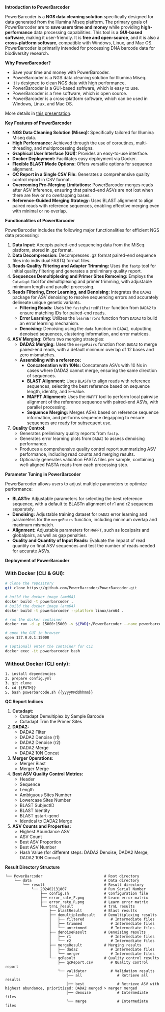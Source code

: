 **Introduction to PowerBarcoder**

PowerBarcoder is a **NGS data cleaning solution** specifically designed for data generated from the Illumina Miseq
platform. The primary goals of PowerBarcoder are to **save users time and money** while providing **high-performance**
data processing capabilities. This tool is a **GUI-based software**, making it user-friendly. It is **free and
open-source**, and it is also a **cross-platform software**, compatible with Windows, Linux, and Mac OS. PowerBarcoder
is primarily intended for processing DNA barcode data for biodiversity research.

**Why PowerBarcoder?**

- Save your time and money with PowerBarcoder.
- PowerBarcoder is a NGS data cleaning solution for Illumina Miseq.
- It is designed to clean NGS data with high performance.
- PowerBarcoder is a GUI-based software, which is easy to use.
- PowerBarcoder is a free software, which is open source.
- PowerBarcoder is a cross-platform software, which can be used in Windows, Linux, and Mac OS.

More details
in [this presentation](https://docs.google.com/presentation/d/19bZbIb3AJ-kiar02kEzdDUU-y5KkmoGy/edit?usp=sharing&ouid=107280427804502451722&rtpof=true&sd=true).

**Key Features of PowerBarcoder**

- **NGS Data Cleaning Solution (Miseq):** Specifically tailored for Illumina Miseq data.
- **High Performance:** Achieved through the use of coroutines, multi-threading, and multiprocessing designs.
- **Graphical User Interface (GUI):** Provides an easy-to-use interface.
- **Docker Deployment:** Facilitates easy deployment via Docker.
- **Flexible BLAST Mode Options:** Offers versatile options for sequence alignment.
- **QC Report in a Single CSV File:** Generates a comprehensive quality control report in CSV format.
- **Overcoming Pre-Merging Limitations:** PowerBarcoder merges reads after ASV inference, ensuring that paired-end ASVs
  are not lost when there are few or no overlapping bases.
- **Reference-Guided Merging Strategy:** Uses BLAST alignment to align paired reads with reference sequences, enabling
  effective merging even with minimal or no overlap.

**Functionalities of PowerBarcoder**

PowerBarcoder includes the following major functionalities for efficient NGS data processing:

1. **Data Input:** Accepts paired-end sequencing data from the MiSeq platform, stored in .gz format.
2. **Data Decompression:** Decompresses .gz format paired-end sequence files into individual FASTQ format files.
3. **Reads Quality Filtering and Adapter Trimming:** Uses the `fastp` tool for initial quality filtering and generates a
   preliminary quality report.
4. **Sequences Demultiplexing and Primer Sites Removing:** Employs the `Cutadapt` tool for demultiplexing and primer
   trimming, with adjustable minimum length and parallel processing.
5. **Reads Filtering, Error Learning, and Denoising:** Integrates the `DADA2` package for ASV denoising to resolve
   sequencing errors and accurately delineate unique genetic variants.
    - **Filtering Reads:** Uses the `fastqPairedFilter` function from `DADA2` to ensure matching IDs for paired-end
      reads.
    - **Error Learning:** Utilizes the `learnErrors` function from `DADA2` to build an error learning mechanism.
    - **Denoising**: Denoising using the `dada` function in `DADA2`, outputting denoised sequences, clustering
      information, and error matrices.
6. **ASV Merging:** Offers two merging strategies:
    - **DADA2 Merging:** Uses the `mergePairs` function from `DADA2` to merge paired-end reads, with a default minimum
      overlap of 12 bases and zero mismatches.
    - **Assembling with a reference:**
        - **Concatenation with 10Ns:** Concatenate ASVs with 10 Ns in cases where DADA2 cannot merge, ensuring the same
          direction of sequences.
        - **BLAST Alignment:** Uses `BLASTn` to align reads with reference sequences, selecting the best reference based
          on sequence length, identity, and E-value.
        - **MAFFT Alignment:** Uses the `MAFFT` tool to perform local pairwise alignment of the reference sequence with
          paired-end ASVs, with parallel processing.
        - **Sequence Merging:** Merges ASVs based on reference sequence information, and performs sequence degapping to
          ensure sequences are ready for subsequent use.
7. **Quality Control:**
    - Generates preliminary quality reports from `fastp`.
    - Generates error learning plots from `DADA2` to assess denoising performance.
    - Produces a comprehensive quality control report summarizing ASV performance, including read counts and merging
      results.
    - Optionally generates validation FASTA files per sample, containing well-aligned FASTA reads from each processing
      step.

**Parameter Tuning in PowerBarcoder**

PowerBarcoder allows users to adjust multiple parameters to optimize performance:

- **BLASTn:** Adjustable parameters for selecting the best reference sequence, with a default to BLASTn alignment of r1
  and r2 sequences separately.
- **Denoising:** Adjustable training dataset for `DADA2` error learning and parameters for the `mergePairs` function,
  including minimum overlap and maximum mismatch.
- **Alignment:** Adjustable parameters for `MAFFT`, such as localpairs and globalpairs, as well as gap penalties.
- **Quality and Quantity of Input Reads:** Evaluate the impact of read quantity on final ASV sequences and test the
  number of reads needed for accurate ASVs.

**Deployment of PowerBarcoder**

### With Docker (CLI & GUI):

```bash
# clone the repository
git clone https://github.com/PowerBarcoder/PowerBarcoder.git

# build the docker image (amd64)
docker build -t powerbarcoder .
# build the docker image (arm64)
docker build -t powerbarcoder --platform linux/arm64 .

# run the docker container
docker run -d -p 15000:15000 -v ${PWD}:/PowerBarcoder --name powerbarcoder powerbarcoder

# open the GUI in browser
open 127.0.0.1:15000

# (optional) enter the container for CLI
docker exec -it powerbarcoder bash
```

### Without Docker (CLI only):

```bash
1. install dependencies
2. prepare config.yml
3. git clone
4. cd {{PATH}}
5. bash powerbarcode.sh {{yyyyMMddhhmm}}
```

**QC Report Indices**

1. **Cutadapt:**
    - Cutadapt Demultiplex by Sample Barcode
    - Cutadapt Trim the Primer Sites
2. **DADA2:**
    - DADA2 Filter
    - DADA2 Denoise (r1)
    - DADA2 Denoise (r2)
    - DADA2 Merge
    - DADA2 10N Concat
3. **Merger Operations:**
    - Merger Blast
    - Merger Merge
4. **Best ASV Quality Control Metrics:**
    - Header
    - Sequence
    - Length
    - Ambiguous Sites Number
    - Lowercase Sites Number
    - BLAST SubjectID
    - BLAST Identity
    - BLAST qstart-qend
    - Identical to DADA2 Merge
5. **ASV Counts and Properties:**
    - Highest Abundance ASV
    - ASV Count
    - Best ASV Proportion
    - Best ASV Number
    - Hash Value (for different steps: DADA2 Denoise, DADA2 Merge, DADA2 10N Concat)

**Result Directory Structure**

```
└── PowerBarcoder                            # Root directory
    └── data                                 # Data directory
        └── result                           # Result directory
            └── 202402131807                 # Run Serial Number
                ├── config.sh                # Configuration file
                ├── error_rate_F.png         # Learn error matrix
                ├── error_rate_R.png         # Learn error matrix
                └── trnL_result              # trnL results
                    ├── blastResult          # Blast results
                    ├── demultiplexResult    # Demultiplexing results
                    │   ├── filtered            # Intermediate files
                    │   ├── trimmed             # Intermediate files
                    │   └── untrimmed           # Intermediate files
                    ├── denoiseResult        # Denoising results
                    │   ├── r1                  # Intermediate files
                    │   └── r2                  # Intermediate files
                    ├── mergeResult          # Merging results
                    │   ├── dada2               # Intermediate files
                    │   └── merger              # Intermediate files
                    └── qcResult             # Quality control results
                        ├── qcReport.csv        # Quality control report
                        └── validator           # Validation results
                            ├── all                # Retrieve all results
                            ├── best               # Retrieve ASV with highest abundance, prioritized: DADA2 merged > merger merged
                            ├── denoise            # Intermediate files
                            └── merge              # Intermediate files
```

